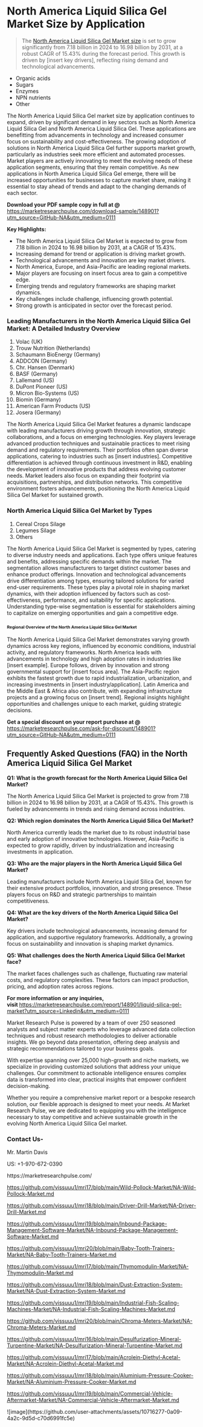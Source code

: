 <h1>North America Liquid Silica Gel Market&nbsp;Size by Application</h1><blockquote><p>The <a href="https://marketresearchpulse.com/download-sample/148901?utm_source=GitHub-NA&amp;utm_medium=0111">North America Liquid Silica Gel Market size</a> is set to grow significantly from 7.18 billion in 2024 to 16.98 billion by 2031, at a robust CAGR of 15.43% during the forecast period. This growth is driven by [insert key drivers], reflecting rising demand and technological advancements.</p></blockquote><ul><li>Organic acids<li> Sugars<li> Enzymes<li> NPN nutrients<li> Other</li></ul><p>The North America Liquid Silica Gel market size by application continues to expand, driven by significant demand in key sectors such as North America Liquid Silica Gel and North America Liquid Silica Gel. These applications are benefitting from advancements in technology and increased consumer focus on sustainability and cost-effectiveness. The growing adoption of solutions in North America Liquid Silica Gel further supports market growth, particularly as industries seek more efficient and automated processes. Market players are actively innovating to meet the evolving needs of these application segments, ensuring that they remain competitive. As new applications in North America Liquid Silica Gel emerge, there will be increased opportunities for businesses to capture market share, making it essential to stay ahead of trends and adapt to the changing demands of each sector.</p><p><strong>Download your PDF sample copy in full at @ </strong><a href="https://marketresearchpulse.com/download-sample/148901?utm_source=GitHub-NA&amp;utm_medium=0111">https://marketresearchpulse.com/download-sample/148901?utm_source=GitHub-NA&amp;utm_medium=0111</a></p><p><strong>Key Highlights: </strong></p><ul><li>The North America Liquid Silica Gel Market is expected to grow from 7.18 billion in 2024 to 16.98 billion by 2031, at a CAGR of 15.43%.</li><li>Increasing demand for trend or application is driving market growth.</li><li>Technological advancements and innovation are key market drivers.</li><li>North America, Europe, and Asia-Pacific are leading regional markets.</li><li>Major players are focusing on insert focus area to gain a competitive edge.</li><li>Emerging trends and regulatory frameworks are shaping market dynamics.</li><li>Key challenges include challenge, influencing growth potential.</li><li>Strong growth is anticipated in sector over the forecast period.</li></ul><h3>Leading Manufacturers in the North America Liquid Silica Gel Market: A Detailed Industry Overview</h3><ol><li>Volac (UK)</li><li>Trouw Nutrition (Netherlands)</li><li>Schaumann BioEnergy (Germany)</li><li>ADDCON (Germany)</li><li>Chr. Hansen (Denmark)</li><li>BASF (Germany)</li><li>Lallemand (US)</li><li>DuPont Pioneer (US)</li><li>Micron Bio-Systems (US)</li><li>Biomin (Germany)</li><li>American Farm Products (US)</li><li>Josera (Germany)</li></ol><div class="flex max-w-full flex-col flex-grow"><div class="min-h-8 text-message flex w-full flex-col items-end gap-2 whitespace-normal break-words [.text-message+&amp;]:mt-5" dir="auto" data-message-author-role="assistant" data-message-id="fd8432e4-4910-450d-b182-61b7bfb0a01f" data-message-model-slug="gpt-4o"><div class="flex w-full flex-col gap-1 empty:hidden first:pt-[3px]"><div class="markdown prose w-full break-words dark:prose-invert light"><p>The North America Liquid Silica Gel Market features a dynamic landscape with leading manufacturers driving growth through innovation, strategic collaborations, and a focus on emerging technologies. Key players leverage advanced production techniques and sustainable practices to meet rising demand and regulatory requirements. Their portfolios often span diverse applications, catering to industries such as [insert industries]. Competitive differentiation is achieved through continuous investment in R&amp;D, enabling the development of innovative products that address evolving customer needs. Market leaders also focus on expanding their footprint via acquisitions, partnerships, and distribution networks. This competitive environment fosters advancements, positioning the North America Liquid Silica Gel Market for sustained growth.</p></div></div></div></div><h3>North America Liquid Silica Gel Market by Types</h3><ol><li>Cereal Crops Silage<li> Legumes Silage<li> Others</li></ol><div class="flex max-w-full flex-col flex-grow"><div class="min-h-8 text-message flex w-full flex-col items-end gap-2 whitespace-normal break-words [.text-message+&amp;]:mt-5" dir="auto" data-message-author-role="assistant" data-message-id="084470be-0bb7-4664-bddf-5156b4f41249" data-message-model-slug="gpt-4o-mini"><div class="flex w-full flex-col gap-1 empty:hidden first:pt-[3px]"><div class="markdown prose w-full break-words dark:prose-invert light"><p>The North America Liquid Silica Gel Market is segmented by types, catering to diverse industry needs and applications. Each type offers unique features and benefits, addressing specific demands within the market. The segmentation allows manufacturers to target distinct customer bases and enhance product offerings. Innovation and technological advancements drive differentiation among types, ensuring tailored solutions for varied end-user requirements. These types play a pivotal role in shaping market dynamics, with their adoption influenced by factors such as cost-effectiveness, performance, and suitability for specific applications. Understanding type-wise segmentation is essential for stakeholders aiming to capitalize on emerging opportunities and gain a competitive edge.</p></div></div></div></div><h3><span style="font-size: 11px;">Regional Overview of the North America Liquid Silica Gel Market</span></h3><div class="flex max-w-full flex-col flex-grow"><div class="min-h-8 text-message flex w-full flex-col items-end gap-2 whitespace-normal break-words [.text-message+&amp;]:mt-5" dir="auto" data-message-author-role="assistant" data-message-id="e9038762-ce64-4e30-91c9-9bd413514231" data-message-model-slug="gpt-4o-mini"><div class="flex w-full flex-col gap-1 empty:hidden first:pt-[3px]"><div class="markdown prose w-full break-words dark:prose-invert light"><p>The North America Liquid Silica Gel Market demonstrates varying growth dynamics across key regions, influenced by economic conditions, industrial activity, and regulatory frameworks. North America leads with advancements in technology and high adoption rates in industries like [insert example]. Europe follows, driven by innovation and strong governmental support for [insert focus area]. The Asia-Pacific region exhibits the fastest growth due to rapid industrialization, urbanization, and increasing investments in [insert industry/application]. Latin America and the Middle East &amp; Africa also contribute, with expanding infrastructure projects and a growing focus on [insert trend]. Regional insights highlight opportunities and challenges unique to each market, guiding strategic decisions.</p></div></div></div></div><p><strong>Get a special discount on your report purchase at @ </strong><a href="https://marketresearchpulse.com/ask-for-discount/148901?utm_source=GitHub-NA&amp;utm_medium=0111">https://marketresearchpulse.com/ask-for-discount/148901?utm_source=GitHub-NA&amp;utm_medium=0111</a></p><h2>Frequently Asked Questions (FAQ) in the North America Liquid Silica Gel Market</h2><p><strong>Q1: What is the growth forecast for the North America Liquid Silica Gel Market?</strong></p><p>The North America Liquid Silica Gel Market is projected to grow from 7.18 billion in 2024 to 16.98 billion by 2031, at a CAGR of 15.43%. This growth is fueled by advancements in trends and rising demand across industries.</p><p><strong>Q2: Which region dominates the North America Liquid Silica Gel Market?</strong></p><p>North America currently leads the market due to its robust industrial base and early adoption of innovative technologies. However, Asia-Pacific is expected to grow rapidly, driven by industrialization and increasing investments in application.</p><p><strong>Q3: Who are the major players in the North America Liquid Silica Gel Market?</strong></p><p>Leading manufacturers include North America Liquid Silica Gel, known for their extensive product portfolios, innovation, and strong presence. These players focus on R&amp;D and strategic partnerships to maintain competitiveness.</p><p><strong>Q4: What are the key drivers of the North America Liquid Silica Gel Market?</strong></p><p>Key drivers include technological advancements, increasing demand for application, and supportive regulatory frameworks. Additionally, a growing focus on sustainability and innovation is shaping market dynamics.</p><p><strong>Q5: What challenges does the North America Liquid Silica Gel Market face?</strong></p><p>The market faces challenges such as challenge, fluctuating raw material costs, and regulatory complexities. These factors can impact production, pricing, and adoption rates across regions.</p><p><strong>For more information or any inquiries, visit&nbsp;</strong><a href="https://marketresearchpulse.com/report/148901/liquid-silica-gel-market?utm_source=Linkedin&utm_medium=0111">https://marketresearchpulse.com/report/148901/liquid-silica-gel-market?utm_source=Linkedin&utm_medium=0111</a></p><p>Market Research Pulse is powered by a team of over 250 seasoned analysts and subject matter experts who leverage advanced data collection techniques and robust research methodologies to deliver actionable insights. We go beyond data presentation, offering deep analysis and strategic recommendations tailored to your business goals.</p><p>With expertise spanning over 25,000 high-growth and niche markets, we specialize in providing customized solutions that address your unique challenges. Our commitment to actionable intelligence ensures complex data is transformed into clear, practical insights that empower confident decision-making.</p><p>Whether you require a comprehensive market report or a bespoke research solution, our flexible approach is designed to meet your needs. At Market Research Pulse, we are dedicated to equipping you with the intelligence necessary to stay competitive and achieve sustainable growth in the evolving North America Liquid Silica Gel market.</p><h3><strong>Contact Us-</strong></h3><p>Mr. Martin Davis</p><p>US: +1-970-672-0390</p><p>https://marketresearchpulse.com/</p><p><a href="https://github.com/vissuuu1/mri17/blob/main/Wild-Pollock-Market/NA-Wild-Pollock-Market.md">https://github.com/vissuuu1/mri17/blob/main/Wild-Pollock-Market/NA-Wild-Pollock-Market.md</a></p><p><a href="https://github.com/vissuuu1/mri18/blob/main/Driver-Drill-Market/NA-Driver-Drill-Market.md">https://github.com/vissuuu1/mri18/blob/main/Driver-Drill-Market/NA-Driver-Drill-Market.md</a></p><p><a href="https://github.com/vissuuu1/mri19/blob/main/Inbound-Package-Management-Software-Market/NA-Inbound-Package-Management-Software-Market.md">https://github.com/vissuuu1/mri19/blob/main/Inbound-Package-Management-Software-Market/NA-Inbound-Package-Management-Software-Market.md</a></p><p><a href="https://github.com/vissuuu1/mri20/blob/main/Baby-Tooth-Trainers-Market/NA-Baby-Tooth-Trainers-Market.md">https://github.com/vissuuu1/mri20/blob/main/Baby-Tooth-Trainers-Market/NA-Baby-Tooth-Trainers-Market.md</a></p><p><a href="https://github.com/vissuuu1/mri17/blob/main/Thymomodulin-Market/NA-Thymomodulin-Market.md">https://github.com/vissuuu1/mri17/blob/main/Thymomodulin-Market/NA-Thymomodulin-Market.md</a></p><p><a href="https://github.com/vissuuu1/mri18/blob/main/Dust-Extraction-System-Market/NA-Dust-Extraction-System-Market.md">https://github.com/vissuuu1/mri18/blob/main/Dust-Extraction-System-Market/NA-Dust-Extraction-System-Market.md</a></p><p><a href="https://github.com/vissuuu1/mri19/blob/main/Industrial-Fish-Scaling-Machines-Market/NA-Industrial-Fish-Scaling-Machines-Market.md">https://github.com/vissuuu1/mri19/blob/main/Industrial-Fish-Scaling-Machines-Market/NA-Industrial-Fish-Scaling-Machines-Market.md</a></p><p><a href="https://github.com/vissuuu1/mri20/blob/main/Chroma-Meters-Market/NA-Chroma-Meters-Market.md">https://github.com/vissuuu1/mri20/blob/main/Chroma-Meters-Market/NA-Chroma-Meters-Market.md</a></p><p><a href="https://github.com/vissuuu1/mri16/blob/main/Desulfurization-Mineral-Turpentine-Market/NA-Desulfurization-Mineral-Turpentine-Market.md">https://github.com/vissuuu1/mri16/blob/main/Desulfurization-Mineral-Turpentine-Market/NA-Desulfurization-Mineral-Turpentine-Market.md</a></p><p><a href="https://github.com/vissuuu1/mri17/blob/main/Acrolein-Diethyl-Acetal-Market/NA-Acrolein-Diethyl-Acetal-Market.md">https://github.com/vissuuu1/mri17/blob/main/Acrolein-Diethyl-Acetal-Market/NA-Acrolein-Diethyl-Acetal-Market.md</a></p><p><a href="https://github.com/vissuuu1/mri18/blob/main/Aluminium-Pressure-Cooker-Market/NA-Aluminium-Pressure-Cooker-Market.md">https://github.com/vissuuu1/mri18/blob/main/Aluminium-Pressure-Cooker-Market/NA-Aluminium-Pressure-Cooker-Market.md</a></p><p><a href="https://github.com/vissuuu1/mri19/blob/main/Commercial-Vehicle-Aftermarket-Market/NA-Commercial-Vehicle-Aftermarket-Market.md">https://github.com/vissuuu1/mri19/blob/main/Commercial-Vehicle-Aftermarket-Market/NA-Commercial-Vehicle-Aftermarket-Market.md</a></p>
![image](https://github.com/user-attachments/assets/10716277-0a09-4a2c-9d5d-c70d6991fc5e)
